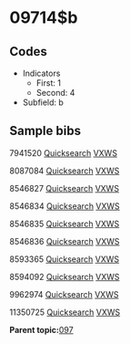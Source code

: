 # 09714$b

## Codes

-   Indicators
    -   First: 1
    -   Second: 4
-   Subfield: b

## Sample bibs

7941520 [Quicksearch](https://search.library.yale.edu/catalog/7941520) [VXWS](http://prodorbis.library.yale.edu:7014/vxws/GetHoldingsService?bibId=7941520)

8087084 [Quicksearch](https://search.library.yale.edu/catalog/8087084) [VXWS](http://prodorbis.library.yale.edu:7014/vxws/GetHoldingsService?bibId=8087084)

8546827 [Quicksearch](https://search.library.yale.edu/catalog/8546827) [VXWS](http://prodorbis.library.yale.edu:7014/vxws/GetHoldingsService?bibId=8546827)

8546834 [Quicksearch](https://search.library.yale.edu/catalog/8546834) [VXWS](http://prodorbis.library.yale.edu:7014/vxws/GetHoldingsService?bibId=8546834)

8546835 [Quicksearch](https://search.library.yale.edu/catalog/8546835) [VXWS](http://prodorbis.library.yale.edu:7014/vxws/GetHoldingsService?bibId=8546835)

8546836 [Quicksearch](https://search.library.yale.edu/catalog/8546836) [VXWS](http://prodorbis.library.yale.edu:7014/vxws/GetHoldingsService?bibId=8546836)

8593365 [Quicksearch](https://search.library.yale.edu/catalog/8593365) [VXWS](http://prodorbis.library.yale.edu:7014/vxws/GetHoldingsService?bibId=8593365)

8594092 [Quicksearch](https://search.library.yale.edu/catalog/8594092) [VXWS](http://prodorbis.library.yale.edu:7014/vxws/GetHoldingsService?bibId=8594092)

9962974 [Quicksearch](https://search.library.yale.edu/catalog/9962974) [VXWS](http://prodorbis.library.yale.edu:7014/vxws/GetHoldingsService?bibId=9962974)

11350725 [Quicksearch](https://search.library.yale.edu/catalog/11350725) [VXWS](http://prodorbis.library.yale.edu:7014/vxws/GetHoldingsService?bibId=11350725)

**Parent topic:**[097](../../tags/097/097.md)

